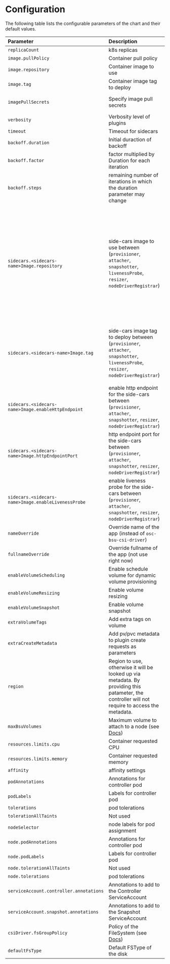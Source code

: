 # Configuration

The following table lists the configurable parameters of the chart and their default values.

| Parameter                                  | Description                                                                                                                                | Default                                                                                                                                                                                                                                                                                                                                                                                                          |
| :----------------------------------------- | :----------------------------------------------------------------------------------------------------------------------------------------- | :--------------------------------------------------------------------------------------------------------------------------------------------------------------------------------------------------------------------------------------------------------------------------------------------------------------------------------------------------------------------------------------------------------------- |
| `replicaCount`                             | k8s replicas                                                                                                                               | `2`                                                                                                                                                                                                                                                                                                                                                                                                              |
| `image.pullPolicy`                         | Container pull policy                                                                                                                      | `IfNotPresent`                                                                                                                                                                                                                                                                                                                                                                                                   |
| `image.repository`                         | Container image to use                                                                                                                     | `outscale/osc-bsu-csi-driver`                                                                                                                                                                                                                                                                                                                                                                                    |
| `image.tag`                                | Container image tag to deploy                                                                                                              | `v0.1.0`                                                                                                                                                                                                                                                                                                                                                                                                    |
| `imagePullSecrets`                         | Specify image pull secrets                                                                                                                 | `[]` (does not add image pull secrets to deployed pods)                                                                                                                                                                                                                                                                                                                                                          |
| `verbosity`                                | Verbosity level of plugins                                                                                                                 | `10` (⚠ debug verbosity)                                                                                                                                                                                                                                                                                                                                                                                         |
| `timeout`                                  | Timeout for sidecars                                                                                                                       | `60s`                                                                                                                                                                                                                                                                                                                                                                                                            |
| `backoff.duration`                         | Initial duraction of backoff                                                                                                               | `1`                                                                                                                                                                                                                                                                                                                                                                                                              |
| `backoff.factor`                           | factor multiplied by Duration for each iteration                                                                                           | `1.9`                                                                                                                                                                                                                                                                                                                                                                                                            |
| `backoff.steps`                            | remaining number of iterations in which the duration parameter may change                                                                  | `20`                                                                                                                                                                                                                                                                                                                                                                                                             |
| `sidecars.<sidecars-name>Image.repository` | side-cars image to use between <br /> (`provisioner`, `attacher`, `snapshotter`, `livenessProbe`, `resizer`, `nodeDriverRegistrar`)        | - `provisioner` = `k8s.gcr.io/sig-storage/csi-provisioner` <br /> - `attacher` = `k8s.gcr.io/sig-storage/csi-attacher` <br />  - `snapshotter` = `k8s.gcr.io/sig-storage/csi-snapshotter` <br /> - `livenessProbe` = `k8s.gcr.io/sig-storage/livenessProbe` <br /> - `resizer` = `k8s.gcr.io/sig-storage/csi-resizer` <br /> - `nodeDriverRegistrar` = `k8s.gcr.io/sig-storage/csi-node-driver-registrar` <br /> |
| `sidecars.<sidecars-name>Image.tag`        | side-cars image tag to deploy between <br /> (`provisioner`, `attacher`, `snapshotter`, `livenessProbe`, `resizer`, `nodeDriverRegistrar`) | - `provisioner` = `v2.1.1` <br /> - `attacher` = `v3.1.0` <br />  - `snapshotter` = `v3.0.3` <br /> - `livenessProbe` = `v2.2.0` <br /> - `resizer` = `v1.0.0` <br /> - `nodeDriverRegistrar` = `v2.1.0` <br />                                                                                                                                                                                                  |
| `sidecars.<sidecars-name>Image.enableHttpEndpoint`        | enable http endpoint for the side-cars between <br /> (`provisioner`, `attacher`, `snapshotter`, `resizer`, `nodeDriverRegistrar`) | `false`                                                                                                                                                                                                  |
| `sidecars.<sidecars-name>Image.httpEndpointPort`        | http endpoint port for the side-cars between <br /> (`provisioner`, `attacher`, `snapshotter`, `resizer`, `nodeDriverRegistrar`) | - `provisioner` = `8089` <br /> - `attacher` = `8090` <br />  - `snapshotter` = `8091` <br /> - `resizer` = `8092` <br /> - `nodeDriverRegistrar` = `8093` <br />                                                                                                                                                                                                  |
| `sidecars.<sidecars-name>Image.enableLivenessProbe`        | enable liveness probe for the side-cars between <br /> (`provisioner`, `attacher`, `snapshotter`, `resizer`, `nodeDriverRegistrar`) | `false`                                                                                                                                                                                                  |
| `nameOverride`                             | Override name of the app (instead of `osc-bsu-csi-driver`)                                                                                 | `""`                                                                                                                                                                                                                                                                                                                                                                                                             |
| `fullnameOverride`                         | Override fullname of the app (not use right now)                                                                                           | `""`                                                                                                                                                                                                                                                                                                                                                                                                             |
| `enableVolumeScheduling`                   | Enable schedule volume for dynamic volume provisioning                                                                                     | `false`                                                                                                                                                                                                                                                                                                                                                                                                          |
| `enableVolumeResizing`                     | Enable volume resizing                                                                                                                     | `false`                                                                                                                                                                                                                                                                                                                                                                                                          |
| `enableVolumeSnapshot`                     | Enable volume snapshot                                                                                                                     | `false`                                                                                                                                                                                                                                                                                                                                                                                                          |
| `extraVolumeTags`                          | Add extra tags on volume                                                                                                                   | `{}`                                                                                                                                                                                                                                                                                                                                                                                                             |
| `extraCreateMetadata`                      | Add pv/pvc metadata to plugin create requests as parameters                                                                                | `false`                                                                                                                                                                                                                                                                                                                                                                                                          |
| `region`                                   | Region to use, otherwise it will be looked up via metadata. By providing this patameter, the controller will not require to access the metadata.                                                                              | `""`                                                                                                                                                                                                                                                                                                                                                                                                             |
| `maxBsuVolumes`                            | Maximum volume to attach to a node (see [Docs](https://docs.outscale.com/en/userguide/About-Volumes.html))                                 | `25`                                                                                                                                                                                                                                                                                                                                                                                                             |
| `resources.limits.cpu`                     | Container requested CPU                                                                                                                    | `nil`                                                                                                                                                                                                                                                                                                                                                                                                            |
| `resources.limits.memory`                  | Container requested memory                                                                                                                 | `nil`                                                                                                                                                                                                                                                                                                                                                                                                            |
| `affinity`                                 | affinity settings                                                                                                                          | `{}`                                                                                                                                                                                                                                                                                                                                                                                                             |
| `podAnnotations`                           | Annotations for controller pod                                                                                                             | `{}`                                                                                                                                                                                                                                                                                                                                                                                                             |
| `podLabels`                                | Labels for controller pod                                                                                                                  | `{}`                                                                                                                                                                                                                                                                                                                                                                                                             |
| `tolerations`                              | pod tolerations                                                                                                                            | `[]`                                                                                                                                                                                                                                                                                                                                                                                                             |
| `tolerationAllTaints`                      | Not used                                                                                                                                   | `true`                                                                                                                                                                                                                                                                                                                                                                                                           |
| `nodeSelector`                             | node labels for pod assignment                                                                                                             | `{}`                                                                                                                                                                                                                                                                                                                                                                                                             |
| `node.podAnnotations`                      | Annotations for controller pod                                                                                                             | `{}`                                                                                                                                                                                                                                                                                                                                                                                                             |
| `node.podLabels`                           | Labels for controller pod                                                                                                                  | `{}`                                                                                                                                                                                                                                                                                                                                                                                                             |
| `node.tolerationAllTaints`                 | Not used                                                                                                                                   | `true`                                                                                                                                                                                                                                                                                                                                                                                                           |
| `node.tolerations`                         | pod tolerations                                                                                                                            | `[]`                                                                                                                                                                                                                                                                                                                                                                                                             |
| `serviceAccount.controller.annotations`    | Annotations to add to the Controller ServiceAccount                                                                                        | `{}`                                                                                                                                                                                                                                                                                                                                                                                                             |
| `serviceAccount.snapshot.annotations`      | Annotations to add to the Snapshot ServiceAccount                                                                                          | `{}`                                                                                                                                                                                                                                                                                                                                                                                                             |
| `csiDriver.fsGroupPolicy`                  | Policy of the FileSystem (see [Docs](https://kubernetes-csi.github.io/docs/support-fsgroup.html#supported-modes))                          | `File`                                                                                                                                                                                                                                                                                                                                                                                                           |
| `defaultFsType`                            | Default FSType of the disk                                                                                                                 | `ext4`                                                                                                                                                                                                                                                                                                                                                                                                             |
